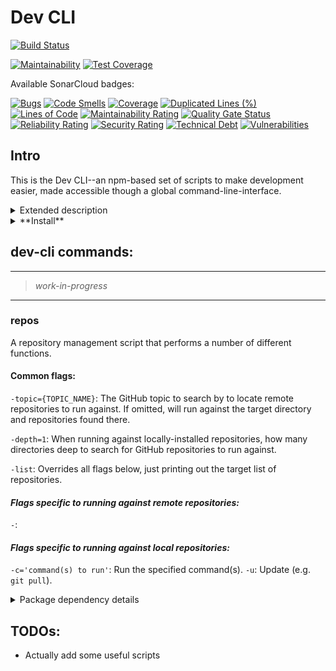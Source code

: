 # Dev CLI

[![Build Status](https://travis-ci.com/skye2k2/dev-cli.svg?branch=master)](https://travis-ci.com/skye2k2/dev-cli)

[![Maintainability](https://api.codeclimate.com/v1/badges/84afc823b7f3426f7614/maintainability)](https://codeclimate.com/github/skye2k2/dev-cli/maintainability) [![Test Coverage](https://api.codeclimate.com/v1/badges/84afc823b7f3426f7614/test_coverage)](https://codeclimate.com/github/skye2k2/dev-cli/test_coverage) 

Available SonarCloud badges:

[![Bugs](https://sonarcloud.io/api/project_badges/measure?project=skye2k2-dev-cli&metric=bugs)](https://sonarcloud.io/dashboard?id=skye2k2-dev-cli)
[![Code Smells](https://sonarcloud.io/api/project_badges/measure?project=skye2k2-dev-cli&metric=code_smells)](https://sonarcloud.io/dashboard?id=skye2k2-dev-cli)
[![Coverage](https://sonarcloud.io/api/project_badges/measure?project=skye2k2-dev-cli&metric=coverage)](https://sonarcloud.io/dashboard?id=skye2k2-dev-cli)
[![Duplicated Lines (%)](https://sonarcloud.io/api/project_badges/measure?project=skye2k2-dev-cli&metric=duplicated_lines_density)](https://sonarcloud.io/dashboard?id=skye2k2-dev-cli)
[![Lines of Code](https://sonarcloud.io/api/project_badges/measure?project=skye2k2-dev-cli&metric=ncloc)](https://sonarcloud.io/dashboard?id=skye2k2-dev-cli)
[![Maintainability Rating](https://sonarcloud.io/api/project_badges/measure?project=skye2k2-dev-cli&metric=sqale_rating)](https://sonarcloud.io/dashboard?id=skye2k2-dev-cli)
[![Quality Gate Status](https://sonarcloud.io/api/project_badges/measure?project=skye2k2-dev-cli&metric=alert_status)](https://sonarcloud.io/dashboard?id=skye2k2-dev-cli)
[![Reliability Rating](https://sonarcloud.io/api/project_badges/measure?project=skye2k2-dev-cli&metric=reliability_rating)](https://sonarcloud.io/dashboard?id=skye2k2-dev-cli)
[![Security Rating](https://sonarcloud.io/api/project_badges/measure?project=skye2k2-dev-cli&metric=security_rating)](https://sonarcloud.io/dashboard?id=skye2k2-dev-cli)
[![Technical Debt](https://sonarcloud.io/api/project_badges/measure?project=skye2k2-dev-cli&metric=sqale_index)](https://sonarcloud.io/dashboard?id=skye2k2-dev-cli)
[![Vulnerabilities](https://sonarcloud.io/api/project_badges/measure?project=skye2k2-dev-cli&metric=vulnerabilities)](https://sonarcloud.io/dashboard?id=skye2k2-dev-cli)

## Intro

This is the Dev CLI--an npm-based set of scripts to make development easier, made accessible though a global command-line-interface.

<details>
<summary>Extended description</summary>

As an engineer responsible for the maintenance of > 50 disparate repositories, I need to be able to manage things quickly. Some tasks are easily repetitive, but time-consuming. Other tasks require multi-stage commands or various levels of data aggregation. This CLI is meant to ease that strain by automating the various bits and pieces.

</details>

<details>
<summary>**Install**</summary>

### Install with npm
Installing globally will give you access to the `dev` command in your terminal.

```bash
npm i -g skye2k2/dev-cli
```

### Install with Yarn (if desired)
If you haven't already installed `yarn`, do so as instructed here:

https://yarnpkg.com/en/docs/install

Then run:

```bash
yarn global add https://github.com/skye2k2/dev-cli.git
```

</details>

## dev-cli commands:

---

> _work-in-progress_

---

### repos

A repository management script that performs a number of different functions.

#### Common flags:

`-topic={TOPIC_NAME}`: The GitHub topic to search by to locate remote repositories to run against. If omitted, will run against the target directory and repositories found there.

`-depth=1`: When running against locally-installed repositories, how many directories deep to search for GitHub repositories to run against.

`-list`: Overrides all flags below, just printing out the target list of repositories.

#### _Flags specific to running against remote repositories:_

`-`:

#### _Flags specific to running against local repositories:_

`-c='command(s) to run'`: Run the specified command(s).
`-u`: Update (e.g. `git pull`).

<details>
<summary>Package dependency details</summary>

- boxen, got, inquirer, netrc, ora, semver-diff are required by checkIfOutdated, which determines if the installed version of dev-cli is outdated and manages the self-update process.

</details>

## TODOs:

- Actually add some useful scripts
